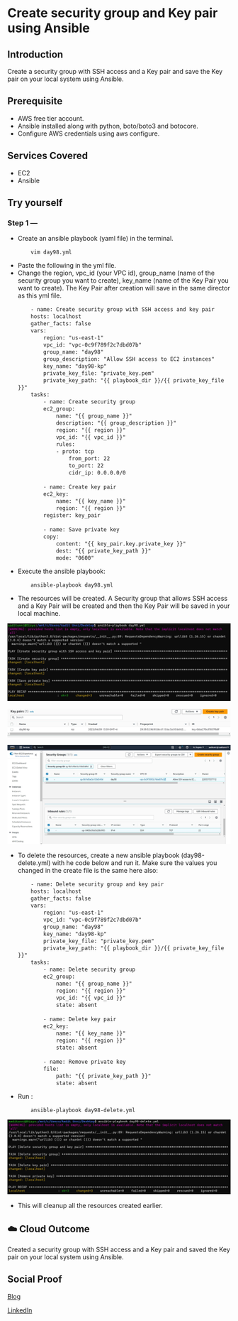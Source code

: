 # Create security group and Key pair using Ansible

## Introduction

Create a security group with SSH access and a Key pair and save the Key pair on your local system using Ansible.

## Prerequisite

- AWS free tier account.
- Ansible installed along with python, boto/boto3 and botocore.
- Configure AWS credentials using aws configure.

## Services Covered

- EC2
- Ansible

## Try yourself

### Step 1 — 
- Create an ansible playbook (yaml file) in the terminal.
    ```
        vim day98.yml
    ```
- Paste the following in the yml file.
- Change the region, vpc_id (your VPC id), group_name (name of the security group you want to create), key_name (name of the Key Pair you want to create). The Key Pair after creation will save in the same director as this yml file.
    ```
        - name: Create security group with SSH access and key pair
        hosts: localhost
        gather_facts: false
        vars:
            region: "us-east-1" 
            vpc_id: "vpc-0c9f789f2c7dbd07b"
            group_name: "day98"
            group_description: "Allow SSH access to EC2 instances"
            key_name: "day98-kp"
            private_key_file: "private_key.pem"
            private_key_path: "{{ playbook_dir }}/{{ private_key_file }}"
        tasks:
            - name: Create security group
            ec2_group:
                name: "{{ group_name }}"
                description: "{{ group_description }}"
                region: "{{ region }}"
                vpc_id: "{{ vpc_id }}"
                rules:
                - proto: tcp
                    from_port: 22
                    to_port: 22
                    cidr_ip: 0.0.0.0/0

            - name: Create key pair
            ec2_key:
                name: "{{ key_name }}"
                region: "{{ region }}"
            register: key_pair

            - name: Save private key
            copy:
                content: "{{ key_pair.key.private_key }}"
                dest: "{{ private_key_path }}"
                mode: "0600"
    ```
- Execute the ansible playbook:
    ```
        ansible-playbook day98.yml
    ```
- The resources will be created. A Security group that allows SSH access and a Key Pair will be created and then the Key Pair will be saved in your local machine.

![Screenshot](https://github.com/aaditunni/100DaysOfCloud/blob/main/Journey/098/day98.JPG)

![Screenshot](https://github.com/aaditunni/100DaysOfCloud/blob/main/Journey/098/day98.1.JPG)

![Screenshot](https://github.com/aaditunni/100DaysOfCloud/blob/main/Journey/098/day98.2.JPG)

- To delete the resources, create a new ansible playbook (day98-delete.yml) with he code below and run it. Make sure the values you changed in the create file is the same here also:
    ```
        - name: Delete security group and key pair
        hosts: localhost
        gather_facts: false
        vars:
            region: "us-east-1"
            vpc_id: "vpc-0c9f789f2c7dbd07b"
            group_name: "day98"
            key_name: "day98-kp"
            private_key_file: "private_key.pem"
            private_key_path: "{{ playbook_dir }}/{{ private_key_file }}"
        tasks:
            - name: Delete security group
            ec2_group:
                name: "{{ group_name }}"
                region: "{{ region }}"
                vpc_id: "{{ vpc_id }}"
                state: absent

            - name: Delete key pair
            ec2_key:
                name: "{{ key_name }}"
                region: "{{ region }}"
                state: absent

            - name: Remove private key
            file:
                path: "{{ private_key_path }}"
                state: absent
    ```
- Run :
    ```
        ansible-playbook day98-delete.yml
    ```

![Screenshot](https://github.com/aaditunni/100DaysOfCloud/blob/main/Journey/098/day98.3.JPG)

- This will cleanup all the resources created earlier.

## ☁️ Cloud Outcome

Created a security group with SSH access and a Key pair and saved the Key pair on your local system using Ansible.

## Social Proof

[Blog](https://dev.to/aaditunni/create-security-group-and-key-pair-using-ansible-3ma8)

[LinkedIn](https://www.linkedin.com/posts/aaditunni_100daysofcloud-aws-cloud-activity-7050786535943659520-q9UO?utm_source=share&utm_medium=member_desktop)
